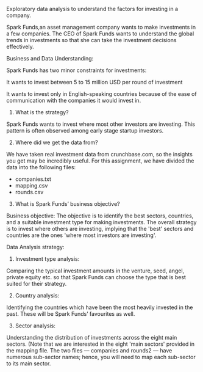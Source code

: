 Exploratory data analysis to understand the factors for investing in a company.


Spark Funds,an asset management company wants to make investments in a few companies. The CEO of Spark Funds wants to understand the global trends in investments so that she can take the investment decisions effectively.

Business and Data Understanding:

Spark Funds has two minor constraints for investments:

It wants to invest between 5 to 15 million USD per round of investment

It wants to invest only in English-speaking countries because of the ease of communication with the companies it would invest in.

1. What is the strategy?

Spark Funds wants to invest where most other investors are investing. This pattern is often observed among early stage startup investors.

 
2. Where did we get the data from? 

We have taken real investment data from crunchbase.com, so the insights you get may be incredibly useful. For this assignment, we have divided the data into the following files:
- companies.txt
- mapping.csv
- rounds.csv

3. What is Spark Funds’ business objective?

Business objective: The objective is to identify the best sectors, countries, and a suitable investment type for making investments. The overall strategy is to invest where others are investing, implying that the 'best' sectors and countries are the ones 'where most investors are investing'.

Data Analysis strategy:

1. Investment type analysis:

Comparing the typical investment amounts in the venture, seed, angel, private equity etc. so that Spark Funds can choose the type that is best suited for their strategy.

2. Country analysis:

Identifying the countries which have been the most heavily invested in the past. These will be Spark Funds’ favourites as well.

3. Sector analysis:

Understanding the distribution of investments across the eight main sectors. (Note that we are interested in the eight 'main sectors' provided in the mapping file. The two files — companies and rounds2 — have numerous sub-sector names; hence, you will need to map each sub-sector to its main sector.
